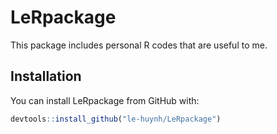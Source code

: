
<!-- README.md is generated from README.Rmd. Please edit that file -->
# LeRpackage

<!-- badges: start -->
<!-- badges: end -->
This package includes personal R codes that are useful to me.

## Installation

You can install LeRpackage from GitHub with:

``` r
devtools::install_github("le-huynh/LeRpackage")
```
